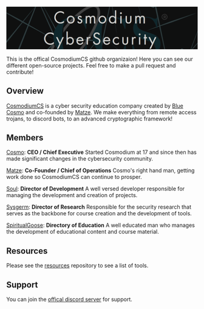 ![Alt text](image.png)

This is the offical CosmodiumCS github organizaion! Here you can see our different open-source projects. Feel free to make a pull request and contribute!

## Overview
[CosmodiumCS](https://cosmodiumcs.com) is a cyber security education company created by [Blue Cosmo](https://github.com/PrettyBoyCosmo) and co-founded by [Matze](https://github.com/matze-infosec). We make everything from remote access trojans, to discord bots, to an advanced cryptographic framework!

## Members
[Cosmo](https://github.com/PrettyBoyCosmo): **CEO / Chief Executive** 
Started Cosmodium at 17 and since then has made significant changes in the cybersecurity community.

[Matze](https://github.com/matze-infosec): **Co-Founder / Chief of Operations** Cosmo's right hand man, getting work done so CosmodiumCS can continue to prosper.


[Soul](https://soulsender.github.io): **Director of Development** A well versed developer responsible for managing the development and creation of projects.

[Sysgerm](https://github.com/SysGerm): **Director of Research** Responsible for the security research that serves as the backbone for course creation and the development of tools.

[SpiritualGoose](https://github.com/SpiritualGoose): **Directory of Education** A well educated man who manages the development of educational content and course material.

## Resources
Please see the [resources](https://github.com/CosmodiumCS/resources) repository to see a list of tools.

## Support
You can join the [offical discord server](https://discord.gg/dNGcQh9ebY) for support.
